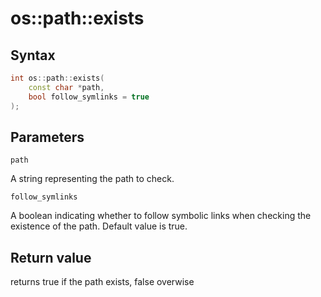 <h1>os::path::exists</h1>
<h2>Syntax</h2>

```C++
int os::path::exists(
    const char *path,
    bool follow_symlinks = true
);
```

<h2>Parameters</h2>

`path`

A string representing the path to check.

`follow_symlinks`

A boolean indicating whether to follow symbolic links when checking the existence of the path. Default value is true.

<h2>Return value</h2>

returns true if the path exists, false overwise
